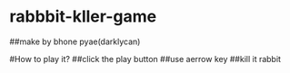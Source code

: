 # rabbbit-kller-game
##make by bhone pyae(darklycan)

#How to play it?
##click the play button
##use aerrow key
##kill it rabbit
